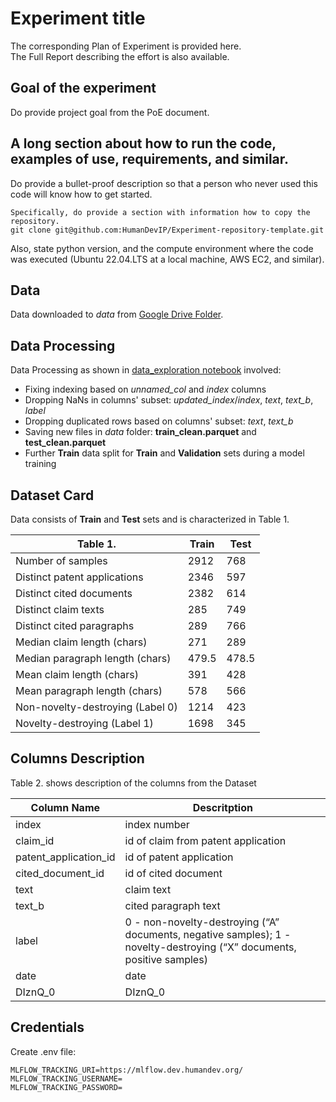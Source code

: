 # Experiment title 

The corresponding <a href:=https://www.notion.so/Plan-of-Experiment-PoE-template-efed4153dd7849c5979e9abb00293ec0>Plan of Experiment is provided here</a>.
\
The <a href:=https://www.notion.so/Experiment-Report-Template-450e66b444c74039bd1beda4f6c226a9>Full Report</a> describing the effort is also available.

## Goal of the experiment
Do provide project goal from the PoE document.

## A long section about how to run the code, examples of use, requirements, and similar.
Do provide a bullet-proof description so that a person who never used this code will know how to get started.

```
Specifically, do provide a section with information how to copy the repository.
git clone git@github.com:HumanDevIP/Experiment-repository-template.git
```

Also, state python version, and the compute environment where the code was executed (Ubuntu 22.04.LTS at a local machine, AWS EC2, and similar).

## Data
Data downloaded to *data* from [Google Drive Folder](https://drive.google.com/drive/folders/1bReauP_LtdzBFpCk82RL3N8hvufGSr8r?usp=drive_link).

## Data Processing

Data Processing as shown in [data_exploration notebook](notebooks/data_exploration.ipynb) involved:
- Fixing indexing based on *unnamed_col* and *index* columns
- Dropping NaNs in columns' subset: *updated_index*/*index*, *text*, *text_b*, *label*
- Dropping duplicated rows based on columns' subset: *text*, *text_b*
- Saving new files in *data* folder: **train_clean.parquet** and **test_clean.parquet**
- Further **Train** data split for **Train** and **Validation** sets during a model training

## Dataset Card

Data consists of **Train** and **Test** sets and is characterized in Table 1.

| Table 1.                         | Train | Test  | 
| ---                              | ---   | ---   |
| Number of samples                | 2912  | 768   |
| Distinct patent applications     | 2346  | 597   |
| Distinct cited documents         | 2382  | 614   |
| Distinct claim texts             | 285   | 749   |
| Distinct cited paragraphs        | 289   | 766   |
| Median claim length (chars)      | 271   | 289   |
| Median paragraph length (chars)  | 479.5 | 478.5 |
| Mean claim length (chars)        | 391   | 428   |
| Mean paragraph length (chars)    | 578   | 566   |
| Non-novelty-destroying (Label 0) | 1214  | 423   |
| Novelty-destroying (Label 1)     | 1698  | 345   |

## Columns Description

Table 2. shows description of the columns from the Dataset

| Column Name           | Descritption  |
|---                    | ---           |
| index                 | index number  |
| claim_id              | id of claim from patent application|
| patent_application_id | id of patent application  |
| cited_document_id     | id of cited document      |
| text                  | claim text |
| text_b                | cited paragraph text |
| label                 | 0 - non-novelty-destroying (“A” documents, negative samples); 1 - novelty-destroying (“X” documents, positive samples) |
| date                  | date          |
| DIznQ_0               | DIznQ_0       |

## Credentials

Create .env file:

```shell
MLFLOW_TRACKING_URI=https://mlflow.dev.humandev.org/
MLFLOW_TRACKING_USERNAME=
MLFLOW_TRACKING_PASSWORD=
```
